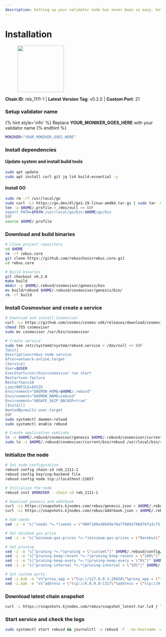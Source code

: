 ```yaml
---
description: Setting up your validator node has never been so easy. Get your validator running in minutes by following step by step instructions.
---
```


# Installation

<figure><img src="https://raw.githubusercontent.com/kj89/testnet_manuals/main/pingpub/logos/rebus.png" width="150" alt=""><figcaption></figcaption></figure>

**Chain ID**: reb_1111-1 | **Latest Version Tag**: v0.2.0 | **Custom Port**: 21

### Setup validator name

{% hint style='info' %}
Replace **YOUR_MONIKER_GOES_HERE** with your validator name
{% endhint %}

```bash
MONIKER="YOUR_MONIKER_GOES_HERE"
```

### Install dependencies

#### Update system and install build tools

```bash
sudo apt update
sudo apt install curl git jq lz4 build-essential -y
```

#### Install GO

```bash
sudo rm -rf /usr/local/go
sudo curl -Ls https://go.dev/dl/go1.19.linux-amd64.tar.gz | sudo tar -C /usr/local -xz
tee -a $HOME/.profile > /dev/null << EOF
export PATH=$PATH:/usr/local/go/bin:$HOME/go/bin
EOF
source $HOME/.profile
```

### Download and build binaries

```bash
# Clone project repository
cd $HOME
rm -rf rebus.core
git clone https://github.com/rebuschain/rebus.core.git
cd rebus.core

# Build binaries
git checkout v0.2.0
make build
mkdir -p $HOME/.rebusd/cosmovisor/genesis/bin
mv build/rebusd $HOME/.rebusd/cosmovisor/genesis/bin/
rm -rf build
```

### Install Cosmovisor and create a service

```bash
# Download and install Cosmovisor
curl -Ls https://github.com/cosmos/cosmos-sdk/releases/download/cosmovisor%2Fv1.3.0/cosmovisor-v1.3.0-linux-amd64.tar.gz | tar xz
chmod 755 cosmovisor
sudo mv cosmovisor /usr/bin/cosmovisor

# Create service
sudo tee /etc/systemd/system/rebusd.service > /dev/null << EOF
[Unit]
Description=rebus node service
After=network-online.target
[Service]
User=$USER
ExecStart=/usr/bin/cosmovisor run start
Restart=on-failure
RestartSec=10
LimitNOFILE=65535
Environment="DAEMON_HOME=$HOME/.rebusd"
Environment="DAEMON_NAME=rebusd"
Environment="UNSAFE_SKIP_BACKUP=true"
[Install]
WantedBy=multi-user.target
EOF
sudo systemctl daemon-reload
sudo systemctl enable rebusd

# Create application symlinks
ln -s $HOME/.rebusd/cosmovisor/genesis $HOME/.rebusd/cosmovisor/current
sudo ln -s $HOME/.rebusd/cosmovisor/current/bin/rebusd /usr/local/bin/rebusd
```

### Initialize the node

```bash
# Set node configuration
rebusd config chain-id reb_1111-1
rebusd config keyring-backend file
rebusd config node tcp://localhost:21657

# Initialize the node
rebusd init $MONIKER --chain-id reb_1111-1

# Download genesis and addrbook
curl -Ls https://snapshots.kjnodes.com/rebus/genesis.json > $HOME/.rebusd/config/genesis.json
curl -Ls https://snapshots.kjnodes.com/rebus/addrbook.json > $HOME/.rebusd/config/addrbook.json

# Add seeds
sed -i -e "s|^seeds *=.*|seeds = \"400f3d9e30b69e78a7fb891f60d76fa3c73f0ecc@rebus.rpc.kjnodes.com:21659\"|" $HOME/.rebusd/config/config.toml

# Set minimum gas price
sed -i -e "s|^minimum-gas-prices *=.*|minimum-gas-prices = \"0arebus\"|" $HOME/.rebusd/config/app.toml

# Set pruning
sed -i -e "s|^pruning *=.*|pruning = \"custom\"|" $HOME/.rebusd/config/app.toml
sed -i -e "s|^pruning-keep-recent *=.*|pruning-keep-recent = \"100\"|" $HOME/.rebusd/config/app.toml
sed -i -e "s|^pruning-keep-every *=.*|pruning-keep-every = \"0\"|" $HOME/.rebusd/config/app.toml
sed -i -e "s|^pruning-interval *=.*|pruning-interval = \"19\"|" $HOME/.rebusd/config/app.toml

# Set custom ports
sed -i.bak -e "s%^proxy_app = \"tcp://127.0.0.1:26658\"%proxy_app = \"tcp://127.0.0.1:21658\"%; s%^laddr = \"tcp://127.0.0.1:26657\"%laddr = \"tcp://127.0.0.1:21657\"%; s%^pprof_laddr = \"localhost:6060\"%pprof_laddr = \"localhost:21060\"%; s%^laddr = \"tcp://0.0.0.0:26656\"%laddr = \"tcp://0.0.0.0:21656\"%; s%^prometheus_listen_addr = \":26660\"%prometheus_listen_addr = \":21660\"%" $HOME/.rebusd/config/config.toml
sed -i.bak -e "s%^address = \"tcp://0.0.0.0:1317\"%address = \"tcp://0.0.0.0:21317\"%; s%^address = \":8080\"%address = \":21080\"%; s%^address = \"0.0.0.0:9090\"%address = \"0.0.0.0:21090\"%; s%^address = \"0.0.0.0:9091\"%address = \"0.0.0.0:21091\"%; s%^address = \"0.0.0.0:8545\"%address = \"0.0.0.0:21545\"%; s%^ws-address = \"0.0.0.0:8546\"%ws-address = \"0.0.0.0:21546\"%" $HOME/.rebusd/config/app.toml
```

### Download latest chain snapshot

```bash
curl -L https://snapshots.kjnodes.com/rebus/snapshot_latest.tar.lz4 | lz4 -dc - | tar -xf - -C $HOME/.rebusd
```

### Start service and check the logs

```bash
sudo systemctl start rebusd && journalctl -u rebusd -f --no-hostname -o cat
```
